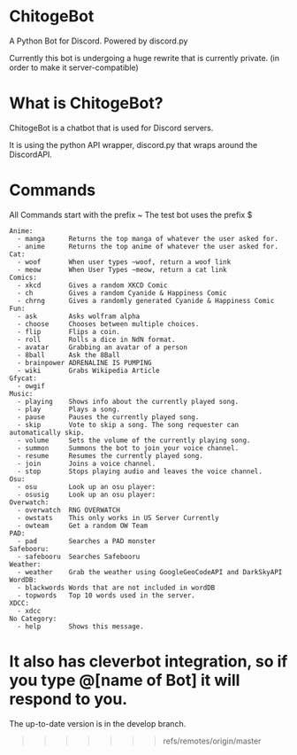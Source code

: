 # ChitogeBot
A Python Bot for Discord. Powered by discord.py

Currently this bot is undergoing a huge rewrite that is currently private. (in order to make it server-compatible)

# What is ChitogeBot?
ChitogeBot is a chatbot that is used for Discord servers.

It is using the python API wrapper, discord.py that wraps around the DiscordAPI.


# Commands

All Commands start with the prefix ~
The test bot uses the prefix $
```
Anime:
  - manga      Returns the top manga of whatever the user asked for.
  - anime      Returns the top anime of whatever the user asked for.
Cat:
  - woof       When user types ~woof, return a woof link 
  - meow       When User Types ~meow, return a cat link 
Comics:
  - xkcd       Gives a random XKCD Comic
  - ch         Gives a random Cyanide & Happiness Comic
  - chrng      Gives a randomly generated Cyanide & Happiness Comic
Fun:
  - ask        Asks wolfram alpha
  - choose     Chooses between multiple choices.
  - flip       Flips a coin.
  - roll       Rolls a dice in NdN format.
  - avatar     Grabbing an avatar of a person 
  - 8ball      Ask the 8Ball 
  - brainpower ADRENALINE IS PUMPING 
  - wiki       Grabs Wikipedia Article 
Gfycat:
  - owgif      
Music:
  - playing    Shows info about the currently played song.
  - play       Plays a song.
  - pause      Pauses the currently played song.
  - skip       Vote to skip a song. The song requester can automatically skip.
  - volume     Sets the volume of the currently playing song.
  - summon     Summons the bot to join your voice channel.
  - resume     Resumes the currently played song.
  - join       Joins a voice channel.
  - stop       Stops playing audio and leaves the voice channel.
Osu:
  - osu        Look up an osu player:
  - osusig     Look up an osu player:
Overwatch:
  - overwatch  RNG OVERWATCH 
  - owstats    This only works in US Server Currently
  - owteam     Get a random OW Team 
PAD:
  - pad        Searches a PAD monster
Safebooru:
  - safebooru  Searches Safebooru
Weather:
  - weather    Grab the weather using GoogleGeoCodeAPI and DarkSkyAPI
WordDB:
  - blackwords Words that are not included in wordDB
  - topwords   Top 10 words used in the server.
XDCC:
  - xdcc       
​No Category:
  - help       Shows this message.
 ``` 
  
It also has cleverbot integration, so if you type @[name of Bot] it will respond to you.
=======
The up-to-date version is in the develop branch.
>>>>>>> refs/remotes/origin/master
